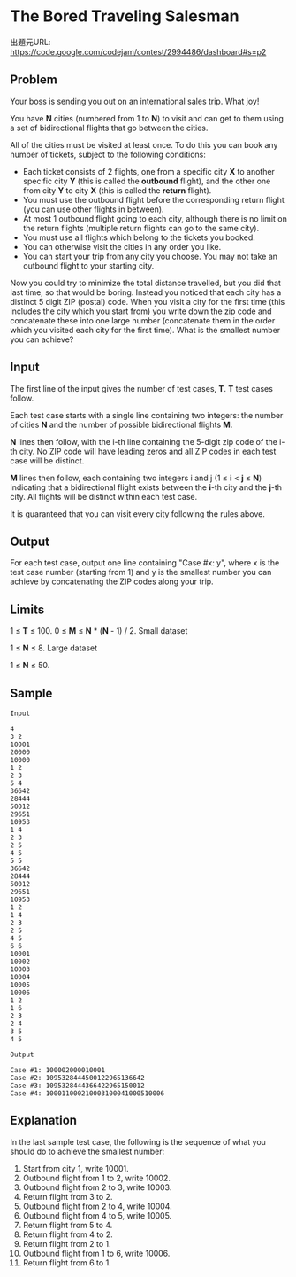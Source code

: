# The Bored Traveling Salesman

出題元URL: https://code.google.com/codejam/contest/2994486/dashboard#s=p2

## Problem

Your boss is sending you out on an international sales trip. What joy!

You have **N** cities (numbered from 1 to **N**) to visit and can get to them using a set of bidirectional flights that go between the cities.

All of the cities must be visited at least once. To do this you can book any number of tickets, subject to the following conditions:

* Each ticket consists of 2 flights, one from a specific city **X** to another specific city **Y** (this is called the **outbound** flight), and the other one from city **Y** to city **X** (this is called the **return** flight).
* You must use the outbound flight before the corresponding return flight (you can use other flights in between).
* At most 1 outbound flight going to each city, although there is no limit on the return flights (multiple return flights can go to the same city).
* You must use all flights which belong to the tickets you booked.
* You can otherwise visit the cities in any order you like.
* You can start your trip from any city you choose. You may not take an outbound flight to your starting city.

Now you could try to minimize the total distance travelled, but you did that last time, so that would be boring. Instead you noticed that each city has a distinct 5 digit ZIP (postal) code. When you visit a city for the first time (this includes the city which you start from) you write down the zip code and concatenate these into one large number (concatenate them in the order which you visited each city for the first time). What is the smallest number you can achieve?

## Input

The first line of the input gives the number of test cases, **T**. **T** test cases follow.

Each test case starts with a single line containing two integers: the number of cities **N** and the number of possible bidirectional flights **M**.

**N** lines then follow, with the i-th line containing the 5-digit zip code of the i-th city. No ZIP code will have leading zeros and all ZIP codes in each test case will be distinct.

**M** lines then follow, each containing two integers i and j (1 ≤ **i** < **j** ≤ **N**) indicating that a bidirectional flight exists between the **i**-th city and the **j**-th city. All flights will be distinct within each test case.

It is guaranteed that you can visit every city following the rules above.

## Output

For each test case, output one line containing "Case #x: y", where x is the test case number (starting from 1) and y is the smallest number you can achieve by concatenating the ZIP codes along your trip.

## Limits

1 ≤ **T** ≤ 100.
0 ≤ **M** ≤ **N** * \(**N** - 1) / 2.
Small dataset

1 ≤ **N** ≤ 8.
Large dataset

1 ≤ **N** ≤ 50.

## Sample

```
Input

4
3 2
10001
20000
10000
1 2
2 3
5 4
36642
28444
50012
29651
10953
1 4
2 3
2 5
4 5
5 5
36642
28444
50012
29651
10953
1 2
1 4
2 3
2 5
4 5
6 6
10001
10002
10003
10004
10005
10006
1 2
1 6
2 3
2 4
3 5
4 5

Output

Case #1: 100002000010001
Case #2: 1095328444500122965136642
Case #3: 1095328444366422965150012
Case #4: 100011000210003100041000510006
```

## Explanation
   
In the last sample test case, the following is the sequence of what you should do to achieve the smallest number:

1. Start from city 1, write 10001.
2. Outbound flight from 1 to 2, write 10002.
3. Outbound flight from 2 to 3, write 10003.
4. Return flight from 3 to 2.
5. Outbound flight from 2 to 4, write 10004.
6. Outbound flight from 4 to 5, write 10005.
7. Return flight from 5 to 4.
8. Return flight from 4 to 2.
9. Return flight from 2 to 1.
10. Outbound flight from 1 to 6, write 10006.
11. Return flight from 6 to 1.